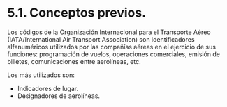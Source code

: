 
# 5.1. Conceptos previos.

Los códigos de la Organización Internacional para el Transporte Aéreo (IATA/International Air Transport Association) son identificadores alfanuméricos utilizados por las compañías aéreas en el ejercicio de sus funciones: programación de vuelos, operaciones comerciales, emisión de billetes, comunicaciones entre aerolíneas, etc.

Los más utilizados son:
- Indicadores de lugar.
- Designadores de aerolíneas.

